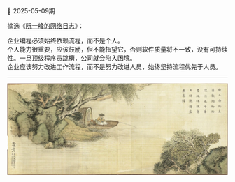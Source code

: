 📖 2025-05-09期

摘选《[阮一峰的网络日志](https://www.ruanyifeng.com/blog/2025/04/weekly-issue-346.html)》：

企业编程必须始终依赖流程，而不是个人。 <br>
个人能力很重要，应该鼓励，但不能指望它，否则软件质量将不一致，没有可持续性。一旦顶级程序员跳槽，公司就会陷入困境。 <br>
企业应该努力改进工作流程，而不是努力改进人员，始终坚持流程优先于人员。 <br>

---

![](../../../assets/img/d/D_101.png)